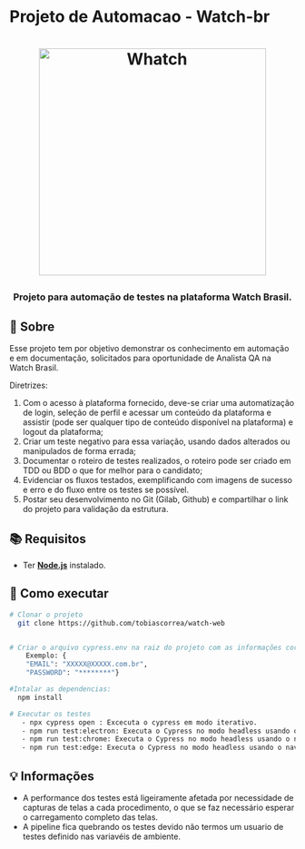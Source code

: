# Projeto de Automacao - Watch-br
<h1 align="center">
  <p align="center">
    <img alt="Whatch" src="./assets/LOGO_WATCH.png" width="400px" />
  </p>

  <h3 align="center">
    Projeto para automação de testes na plataforma Watch Brasil.
  </h3>
</h1>

## :page_with_curl: Sobre

Esse projeto tem por objetivo demonstrar os conhecimento em automação e em documentação, solicitados para oportunidade de Analista QA na Watch Brasil.

Diretrizes:
1. Com o acesso à plataforma fornecido, deve-se criar uma automatização de login, seleção de perfil e acessar um conteúdo da plataforma e assistir (pode ser qualquer tipo de conteúdo disponível na plataforma) e logout da plataforma;
1. Criar um teste negativo para essa variação, usando dados alterados ou manipulados de forma errada;
1. Documentar o roteiro de testes realizados, o roteiro pode ser criado em TDD ou BDD o que for melhor para o candidato;
1. Evidenciar os fluxos testados, exemplificando com imagens de sucesso e erro e do fluxo entre os testes se possível.
1. Postar seu desenvolvimento no Git (Gilab, Github) e compartilhar o link do projeto para validação da estrutura.


## :books: Requisitos

- Ter [**Node.js**](https://nodejs.org/en/) instalado.

## :rocket: Como executar

```bash
# Clonar o projeto
  git clone https://github.com/tobiascorrea/watch-web


# Criar o arquivo cypress.env na raiz do projeto com as informações corretas de acesso
    Exemplo: {
    "EMAIL": "XXXXX@XXXXX.com.br",
    "PASSWORD": "********"}

#Intalar as dependencias:
  npm install

# Executar os testes
   - npx cypress open : Excecuta o cypress em modo iterativo.
   - npm run test:electron: Executa o Cypress no modo headless usando o navegador Electron, que é o navegador padrão do Cypress.
   - npm run test:chrome: Executa o Cypress no modo headless usando o navegador Chrome. Isso requer que o Chrome esteja instalado na sua máquina.
   - npm run test:edge: Executa o Cypress no modo headless usando o navegador Edge. Isso requer que o Edge esteja instalado na sua máquina.
```

## 💡 Informações
- A performance dos testes está ligeiramente afetada por necessidade de capturas de telas a cada procedimento, o que se faz necessário esperar o carregamento completo das telas.
- A pipeline fica quebrando os testes devido não termos um usuario de testes definido nas variavéis de ambiente.